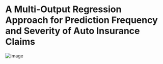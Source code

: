 # A Multi-Output Regression Approach for Prediction Frequency and Severity of Auto Insurance Claims
![image](https://github.com/user-attachments/assets/d0f5d9a0-0f85-4565-8a44-e441b3a51686)

